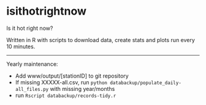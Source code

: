 # isithotrightnow
Is it hot right now?

Written in R with scripts to download data, create stats and plots run every 10 minutes.

-----

Yearly maintenance: 

- Add www/output/[stationID] to git repository
- If missing XXXXX-all.csv, run `python databackup/populate_daily-all_files.py` with missing year/months
- run `Rscript databackup/records-tidy.r`

